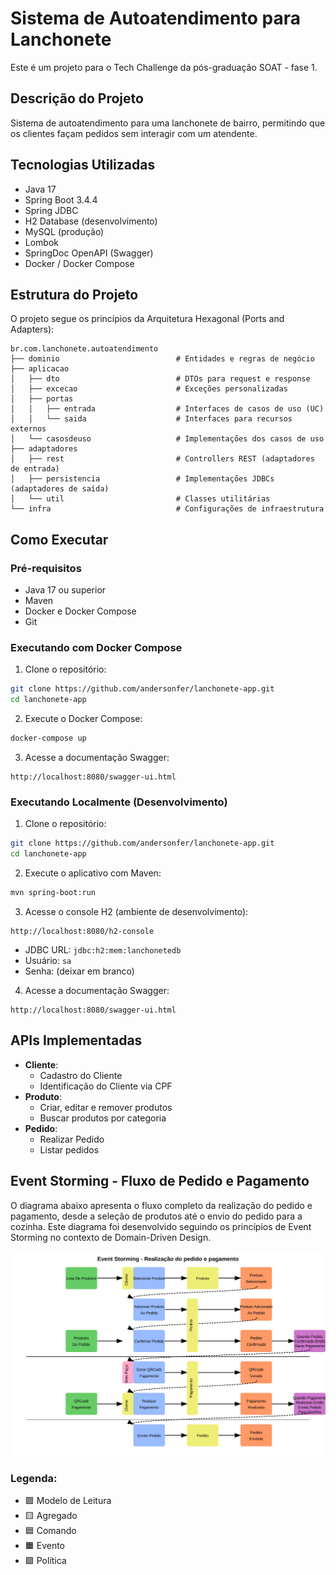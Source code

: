 # Sistema de Autoatendimento para Lanchonete

Este é um projeto para o Tech Challenge da pós-graduação SOAT - fase 1.

## Descrição do Projeto

Sistema de autoatendimento para uma lanchonete de bairro, permitindo que os clientes façam pedidos sem interagir com um atendente.

## Tecnologias Utilizadas

- Java 17
- Spring Boot 3.4.4
- Spring JDBC
- H2 Database (desenvolvimento)
- MySQL (produção)
- Lombok
- SpringDoc OpenAPI (Swagger)
- Docker / Docker Compose

## Estrutura do Projeto

O projeto segue os princípios da Arquitetura Hexagonal (Ports and Adapters):

```
br.com.lanchonete.autoatendimento
├── dominio                          # Entidades e regras de negócio
├── aplicacao
│   ├── dto                          # DTOs para request e response
│   ├── excecao                      # Exceções personalizadas
│   ├── portas
│   │   ├── entrada                  # Interfaces de casos de uso (UC)
│   │   └── saida                    # Interfaces para recursos externos
│   └── casosdeuso                   # Implementações dos casos de uso
├── adaptadores
│   ├── rest                         # Controllers REST (adaptadores de entrada)
│   ├── persistencia                 # Implementações JDBCs (adaptadores de saída)
│   └── util                         # Classes utilitárias
└── infra                            # Configurações de infraestrutura
```

## Como Executar

### Pré-requisitos
- Java 17 ou superior
- Maven
- Docker e Docker Compose
- Git


### Executando com Docker Compose

1. Clone o repositório:
```bash
git clone https://github.com/andersonfer/lanchonete-app.git
cd lanchonete-app
```

2. Execute o Docker Compose:
```bash
docker-compose up
```

3. Acesse a documentação Swagger:
```
http://localhost:8080/swagger-ui.html
```

### Executando Localmente (Desenvolvimento)

1. Clone o repositório:
```bash
git clone https://github.com/andersonfer/lanchonete-app.git
cd lanchonete-app
```

2. Execute o aplicativo com Maven:
```bash
mvn spring-boot:run
```

3. Acesse o console H2 (ambiente de desenvolvimento):
```
http://localhost:8080/h2-console
```
- JDBC URL: `jdbc:h2:mem:lanchonetedb`
- Usuário: `sa`
- Senha: (deixar em branco)

4. Acesse a documentação Swagger:
```
http://localhost:8080/swagger-ui.html
```

## APIs Implementadas

- **Cliente**:
  - Cadastro do Cliente
  - Identificação do Cliente via CPF
- **Produto**:
  - Criar, editar e remover produtos
  - Buscar produtos por categoria
- **Pedido**:
  - Realizar Pedido
  - Listar pedidos

## Event Storming - Fluxo de Pedido e Pagamento

O diagrama abaixo apresenta o fluxo completo da realização do pedido e pagamento, desde a seleção de produtos até o envio do pedido para a cozinha. Este diagrama foi desenvolvido seguindo os princípios de Event Storming no contexto de Domain-Driven Design.

![Event Storming - Realização pedido e pagamento](./diagramas_ddd/event-storming-realizar-pedido.svg)

### Legenda:
- 🟩 Modelo de Leitura
- 🟨 Agregado
- 🟦 Comando
- 🟧 Evento
- 🟪 Política